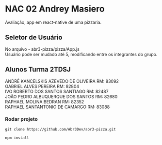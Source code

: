 # NAC 02 Andrey Masiero

Avaliação, app em react-native de uma pizzaria.

## Seletor de Usuário 

No arquivo - abr3-pizza/pizza/App.js <BR/>
Usuário pode ser mudado até 5, modificando entre os integrantes do grupo.

## Alunos Turma 2TDSJ 

ANDRÉ KANCELSKIS AZEVEDO DE OLIVEIRA RM: 83092<BR/>
GABRIEL ALVES PEREIRA RM: 82804<BR/>
IVO ROBERTO DOS SANTOS SANTIAGO RM: 82487<BR/>
JOÃO PEDRO ALBUQUERQUE DOS SANTOS RM: 82680<BR/>
RAPHAEL MOLINA BEDRAN RM: 82352<BR/>
RAPHAEL SANTANTONIO DE CAMARGO RM: 83088<BR/>

### Rodar  projeto

```
git clone https://github.com/Abr3Dev/abr3-pizza.git
```



```
npm install
```
